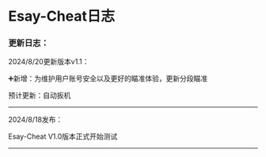 # Esay-Cheat日志

### 更新日志：

2024/8/20更新版本v1.1：

➕新增：为维护用户账号安全以及更好的瞄准体验，更新分段瞄准

预计更新：自动扳机
___

2024/8/18发布：

Esay-Cheat V1.0版本正式开始测试
___
